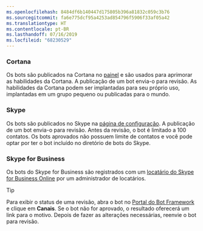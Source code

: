 ```yaml
---
ms.openlocfilehash: 8484df6b140447d175805b396a81832c059c3b76
ms.sourcegitcommit: fa6e775dcf95a4253ad854796f5906f33af05a42
ms.translationtype: HT
ms.contentlocale: pt-BR
ms.lasthandoff: 07/16/2019
ms.locfileid: "68230529"
---
```

### <a name="cortana"></a>Cortana
Os bots são publicados na Cortana no [painel](https://aka.ms/cortana-publish) e são usados para aprimorar as habilidades da Cortana. A publicação de um bot envia-o para revisão. As habilidades da Cortana podem ser implantadas para seu próprio uso, implantadas em um grupo pequeno ou publicadas para o mundo.

### <a name="skype"></a>Skype
Os bots são publicados no Skype na [página de configuração](~/bot-service-channel-connect-skype.md). A publicação de um bot envia-o para revisão. Antes da revisão, o bot é limitado a 100 contatos. Os bots aprovados não possuem limite de contatos e você pode optar por ter o bot incluído no diretório de bots do Skype.

### <a name="skype-for-business"></a>Skype for Business
Os bots do Skype for Business são registrados com um [locatário do Skype for Business Online](https://msdn.microsoft.com/skype/Skype-For-Business-Bot-Framework/docs/overview) por um administrador de locatários.

> [!TIP]
> Para exibir o status de uma revisão, abra o bot no [Portal do Bot Framework](https://dev.botframework.com/) e clique em **Canais**.
> Se o bot não for aprovado, o resultado oferecerá um link para o motivo. Depois de fazer as alterações necessárias, reenvie o bot para revisão.

